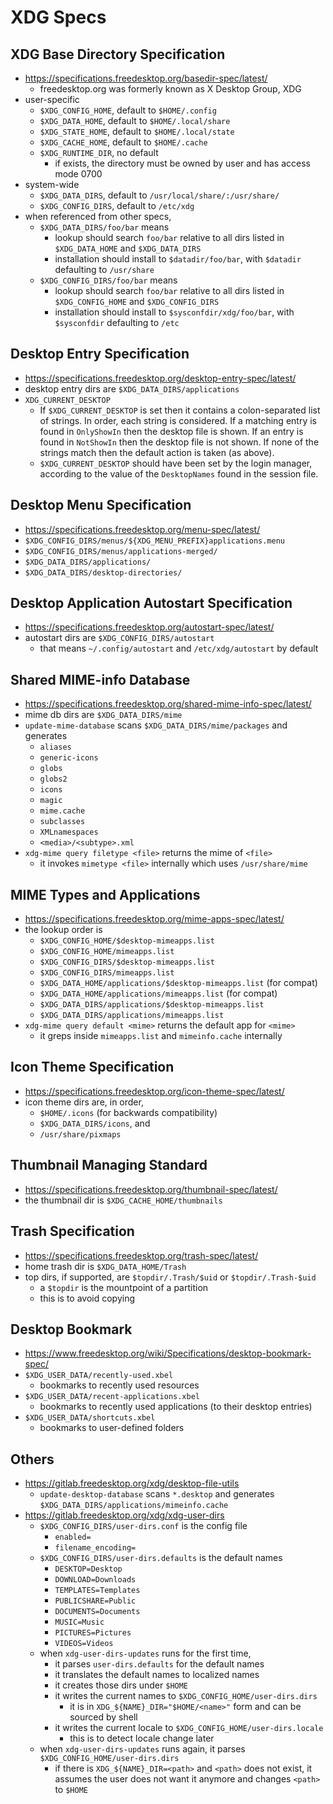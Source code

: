 XDG Specs
=========

## XDG Base Directory Specification

- <https://specifications.freedesktop.org/basedir-spec/latest/>
  - freedesktop.org was formerly known as X Desktop Group, XDG
- user-specific
  - `$XDG_CONFIG_HOME`, default to `$HOME/.config`
  - `$XDG_DATA_HOME`, default to `$HOME/.local/share`
  - `$XDG_STATE_HOME`, default to `$HOME/.local/state`
  - `$XDG_CACHE_HOME`, default to `$HOME/.cache`
  - `$XDG_RUNTIME_DIR`, no default
    - if exists, the directory must be owned by user and has access mode 0700
- system-wide
  - `$XDG_DATA_DIRS`, default to `/usr/local/share/:/usr/share/`
  - `$XDG_CONFIG_DIRS`, default to `/etc/xdg`
- when referenced from other specs,
  - `$XDG_DATA_DIRS/foo/bar` means
    - lookup should search `foo/bar` relative to all dirs listed in
      `$XDG_DATA_HOME` and `$XDG_DATA_DIRS`
    - installation should install to `$datadir/foo/bar`, with `$datadir`
      defaulting to `/usr/share`
  - `$XDG_CONFIG_DIRS/foo/bar` means
    - lookup should search `foo/bar` relative to all dirs listed in
      `$XDG_CONFIG_HOME` and `$XDG_CONFIG_DIRS`
    - installation should install to `$sysconfdir/xdg/foo/bar`, with
      `$sysconfdir` defaulting to `/etc`

## Desktop Entry Specification

- <https://specifications.freedesktop.org/desktop-entry-spec/latest/>
- desktop entry dirs are `$XDG_DATA_DIRS/applications`
- `XDG_CURRENT_DESKTOP`
  - If `$XDG_CURRENT_DESKTOP` is set then it contains a colon-separated list
    of strings. In order, each string is considered. If a matching entry is
    found in `OnlyShowIn` then the desktop file is shown. If an entry is found
    in `NotShowIn` then the desktop file is not shown. If none of the strings
    match then the default action is taken (as above).
  - `$XDG_CURRENT_DESKTOP` should have been set by the login manager,
    according to the value of the `DesktopNames` found in the session file.

## Desktop Menu Specification

- <https://specifications.freedesktop.org/menu-spec/latest/>
- `$XDG_CONFIG_DIRS/menus/${XDG_MENU_PREFIX}applications.menu`
- `$XDG_CONFIG_DIRS/menus/applications-merged/`
- `$XDG_DATA_DIRS/applications/`
- `$XDG_DATA_DIRS/desktop-directories/`

## Desktop Application Autostart Specification

- <https://specifications.freedesktop.org/autostart-spec/latest/>
- autostart dirs are `$XDG_CONFIG_DIRS/autostart`
  - that means `~/.config/autostart` and `/etc/xdg/autostart` by default

## Shared MIME-info Database

- <https://specifications.freedesktop.org/shared-mime-info-spec/latest/>
- mime db dirs are `$XDG_DATA_DIRS/mime`
- `update-mime-database` scans `$XDG_DATA_DIRS/mime/packages` and generates
  - `aliases`
  - `generic-icons`
  - `globs`
  - `globs2`
  - `icons`
  - `magic`
  - `mime.cache`
  - `subclasses`
  - `XMLnamespaces`
  - `<media>/<subtype>.xml`
- `xdg-mime query filetype <file>` returns the mime of `<file>`
  - it invokes `mimetype <file>` internally which uses `/usr/share/mime`

## MIME Types and Applications

- <https://specifications.freedesktop.org/mime-apps-spec/latest/>
- the lookup order is
  - `$XDG_CONFIG_HOME/$desktop-mimeapps.list`
  - `$XDG_CONFIG_HOME/mimeapps.list`
  - `$XDG_CONFIG_DIRS/$desktop-mimeapps.list`
  - `$XDG_CONFIG_DIRS/mimeapps.list`
  - `$XDG_DATA_HOME/applications/$desktop-mimeapps.list` (for compat)
  - `$XDG_DATA_HOME/applications/mimeapps.list` (for compat)
  - `$XDG_DATA_DIRS/applications/$desktop-mimeapps.list`
  - `$XDG_DATA_DIRS/applications/mimeapps.list`
- `xdg-mime query default <mime>` returns the default app for `<mime>`
  - it greps inside `mimeapps.list` and `mimeinfo.cache` internally

## Icon Theme Specification

- <https://specifications.freedesktop.org/icon-theme-spec/latest/>
- icon theme dirs are, in order,
  - `$HOME/.icons` (for backwards compatibility)
  - `$XDG_DATA_DIRS/icons`, and
  - `/usr/share/pixmaps`

## Thumbnail Managing Standard

- <https://specifications.freedesktop.org/thumbnail-spec/latest/>
- the thumbnail dir is `$XDG_CACHE_HOME/thumbnails`

## Trash Specification

- <https://specifications.freedesktop.org/trash-spec/latest/>
- home trash dir is `$XDG_DATA_HOME/Trash`
- top dirs, if supported, are `$topdir/.Trash/$uid` or `$topdir/.Trash-$uid`
  - a `$topdir` is the mountpoint of a partition
  - this is to avoid copying

## Desktop Bookmark

- <https://www.freedesktop.org/wiki/Specifications/desktop-bookmark-spec/>
- `$XDG_USER_DATA/recently-used.xbel`
  - bookmarks to recently used resources
- `$XDG_USER_DATA/recent-applications.xbel`
  - bookmarks to recently used applications (to their desktop entries)
- `$XDG_USER_DATA/shortcuts.xbel`
  - bookmarks to user-defined folders

## Others

- <https://gitlab.freedesktop.org/xdg/desktop-file-utils>
  - `update-desktop-database` scans `*.desktop` and generates
    `$XDG_DATA_DIRS/applications/mimeinfo.cache`
- <https://gitlab.freedesktop.org/xdg/xdg-user-dirs>
  - `$XDG_CONFIG_DIRS/user-dirs.conf` is the config file
    - `enabled=`
    - `filename_encoding=`
  - `$XDG_CONFIG_DIRS/user-dirs.defaults` is the default names
    - `DESKTOP=Desktop`
    - `DOWNLOAD=Downloads`
    - `TEMPLATES=Templates`
    - `PUBLICSHARE=Public`
    - `DOCUMENTS=Documents`
    - `MUSIC=Music`
    - `PICTURES=Pictures`
    - `VIDEOS=Videos`
  - when `xdg-user-dirs-updates` runs for the first time,
    - it parses `user-dirs.defaults` for the default names
    - it translates the default names to localized names
    - it creates those dirs under `$HOME`
    - it writes the current names to `$XDG_CONFIG_HOME/user-dirs.dirs`
      - it is in `XDG_${NAME}_DIR="$HOME/<name>"` form and can be sourced by
        shell
    - it writes the current locale to `$XDG_CONFIG_HOME/user-dirs.locale`
      - this is to detect locale change later
  - when `xdg-user-dirs-updates` runs again, it parses
    `$XDG_CONFIG_HOME/user-dirs.dirs`
    - if there is `XDG_${NAME}_DIR=<path>` and `<path>` does not exist, it
      assumes the user does not want it anymore and changes `<path>` to
      `$HOME`
